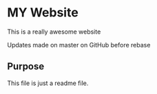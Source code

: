 # MY Website

This is a really awesome website

Updates made on master on GitHub before rebase

## Purpose

This file is just a readme file.
